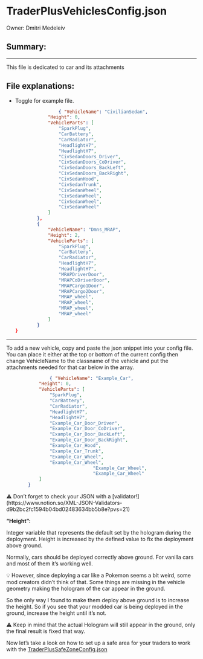 # TraderPlusVehiclesConfig.json

Owner: Dmitri Medeleiv

## Summary:

---

This file is dedicated to car and its attachments

## File explanations:

- Toggle for example file.
    
    ```json
    				{ "VehicleName": "CivilianSedan",
                "Height": 0,
                "VehicleParts": [
                    "SparkPlug",
                    "CarBattery",
                    "CarRadiator",
                    "HeadlightH7",
                    "HeadlightH7",
                    "CivSedanDoors_Driver",
                    "CivSedanDoors_CoDriver",
                    "CivSedanDoors_BackLeft",
                    "CivSedanDoors_BackRight",
                    "CivSedanHood",
                    "CivSedanTrunk",
                    "CivSedanWheel",
                    "CivSedanWheel",
                    "CivSedanWheel",
                    "CivSedanWheel"
                ]
            },
            {
                "VehicleName": "Dmns_MRAP",
                "Height": 2,
                "VehicleParts": [
                    "SparkPlug",
                    "CarBattery",
                    "CarRadiator",
                    "HeadlightH7",
                    "HeadlightH7",
                    "MRAPDriverDoor",
                    "MRAPCoDriverDoor",
                    "MRAPCargo1Door",
                    "MRAPCargo2Door",
                    "MRAP_wheel",
                    "MRAP_wheel",
                    "MRAP_wheel",
                    "MRAP_wheel"
                ]
            }
    }
    ```
    

---

To add a new vehicle, copy and paste the json snippet into your config file. You can place it either at the top or bottom of the current config then change VehicleName to the classname of the vehicle and put the attachments needed for that car below in the array.

```json
				{ "VehicleName": "Example_Car",
            "Height": 0,
            "VehicleParts": [
                "SparkPlug",
                "CarBattery",
                "CarRadiator",
                "HeadlightH7",
                "HeadlightH7",
                "Example_Car_Door_Driver",
                "Example_Car_Door_CoDriver",
                "Example_Car_Door_BackLeft",
                "Example_Car_Door_BackRight",
                "Example_Car_Hood",
                "Example_Car_Trunk",
                "Example_Car_Wheel",
                "Example_Car_Wheel",
								"Example_Car_Wheel",
								"Example_Car_Wheel"
            ]
        }
```

<aside>
⚠️ Don’t forget to check your JSON with a [validator!](https://www.notion.so/XML-JSON-Validators-d9b2bc2fc1594b04bd02483634bb5b8e?pvs=21)

</aside>

**“Height”:** 

Integer variable that represents the default set by the hologram during the deployment.  Height is increased by the defined value to fix the deployment above ground.

Normally, cars should be deployed correctly above ground. For vanilla cars and most of them it’s working well.

<aside>
💡 However, since deploying a car like a Pokemon seems a bit weird, some mod creators didn’t think of that.  Some things are missing in the vehicle geometry making the hologram of the car appear in the ground.

So the only way I found to make them deploy above ground is to increase the height. So if you see that your modded car is being deployed in the ground, increase the height until it’s not.

<aside>
⚠️ Keep in mind that the actual Hologram will still appear in the ground, only the final result is fixed that way.

</aside>

</aside>

Now let’s take a look on how to set up a safe area for your traders to work with the [TraderPlusSafeZoneConfig.json](TraderPlusSafeZoneConfig%20json%20e6d485d37c66485287111890f9c35b64.md)
